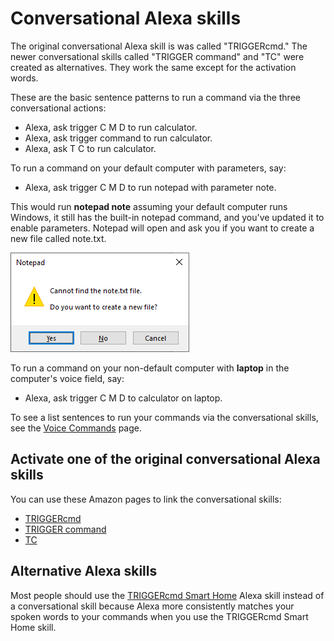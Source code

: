 # Conversational Alexa skills

The original conversational Alexa skill is was called "TRIGGERcmd."  The newer conversational skills called "TRIGGER command" and "TC" were created as alternatives.  They work the same except for the activation words.  

These are the basic sentence patterns to run a command via the three conversational actions:

* Alexa, ask trigger C M D to run calculator.
* Alexa, ask trigger command to run calculator.
* Alexa, ask T C to run calculator.

To run a command on your default computer with parameters, say:

* Alexa, ask trigger C M D to run notepad with parameter note.

This would run **notepad note** assuming your default computer runs Windows, it still has the built-in notepad command, and you've updated it to enable parameters.  Notepad will open and ask you if you want to create a new file called note.txt.

![TRIGGERcmd.com](./es/images/notepad_note.png)

To run a command on your non-default computer with **laptop** in the computer's voice field, say:

* Alexa, ask trigger C M D to calculator on laptop.

To see a list sentences to run your commands via the conversational skills, see the [Voice Commands](https://www.triggercmd.com/user/command/printlist) page.

## Activate one of the original conversational Alexa skills

You can use these Amazon pages to link the conversational skills: 
* [TRIGGERcmd](https://www.amazon.com/gp/product/B06XFN2TZN)
* [TRIGGER command](https://www.amazon.com/gp/product/B074TV61DK) 
* [TC](https://www.amazon.com/gp/product/B0BMGG4SHS)

## Alternative Alexa skills

Most people should use the [TRIGGERcmd Smart Home](./es/SmartHomeAlexa.md) Alexa skill instead of a conversational skill because Alexa more consistently matches your spoken words to your commands when you use the TRIGGERcmd Smart Home skill.  